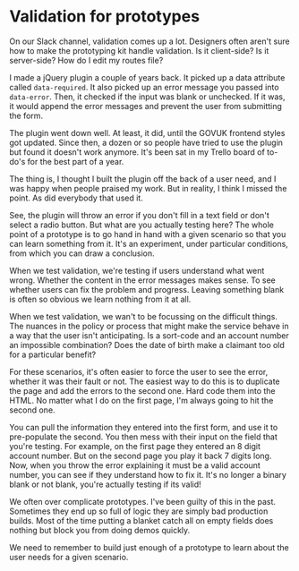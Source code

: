 # Validation for prototypes

On our Slack channel, validation comes up a lot. Designers often aren't sure how to make the prototyping kit handle validation. Is it client-side? Is it server-side? How do I edit my routes file?

I made a jQuery plugin a couple of years back. It picked up a data attribute called `data-required`. It also picked up an error message you passed into `data-error`. Then, it checked if the input was blank or unchecked. If it was, it would append the error messages and prevent the user from submitting the form.

The plugin went down well. At least, it did, until the GOVUK frontend styles got updated. Since then, a dozen or so people have tried to use the plugin but found it doesn't work anymore. It's been sat in my Trello board of to-do's for the best part of a year.

The thing is, I thought I built the plugin off the back of a user need, and I was happy when people praised my work. But in reality, I think I missed the point. As did everybody that used it.

See, the plugin will throw an error if you don't fill in a text field or don't select a radio button. But what are you actually testing here? The whole point of a prototype is to go hand in hand with a given scenario so that you can learn something from it. It's an experiment, under particular conditions, from which you can draw a conclusion.

When we test validation, we're testing if users understand what went wrong. Whether the content in the error messages makes sense. To see whether users can fix the problem and progress. Leaving something blank is often so obvious we learn nothing from it at all.

When we test validation, we wan't to be focussing on the difficult things. The nuances in the policy or process that might make the service behave in a way that the user isn't anticipating. Is a sort-code and an account number an impossible combination? Does the date of birth make a claimant too old for a particular benefit?

For these scenarios, it's often easier to force the user to see the error, whether it was their fault or not. The easiest way to do this is to duplicate the page and add the errors to the second one. Hard code them into the HTML. No matter what I do on the first page, I'm always going to hit the second one.

You can pull the information they entered into the first form, and use it to pre-populate the second. You then mess with their input on the field that you're testing. For example, on the first page they entered an 8 digit account number. But on the second page you play it back 7 digits long. Now, when you throw the error explaining it must be a valid account number, you can see if they understand how to fix it. It's no longer a binary blank or not blank, you're actually testing if its valid!

We often over complicate prototypes. I've been guilty of this in the past. Sometimes they end up so full of logic they are simply bad production builds. Most of the time putting a blanket catch all on empty fields does nothing but block you from doing demos quickly.

We need to remember to build just enough of a prototype to learn about the user needs for a given scenario.














